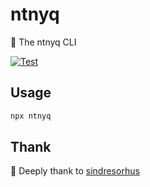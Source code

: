 # ntnyq

:mega: The ntnyq CLI

[![Test](https://github.com/ntnyq/cli/actions/workflows/test.yml/badge.svg)](https://github.com/ntnyq/cli/actions/workflows/test.yml)

## Usage

```bash
npx ntnyq
```

## Thank

:bell: Deeply thank to [sindresorhus](https://www.npmjs.com/package/sindresorhus)

